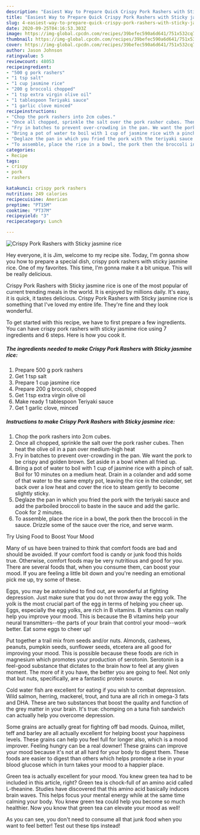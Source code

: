 ```yaml
---
description: "Easiest Way to Prepare Quick Crispy Pork Rashers with Sticky jasmine rice"
title: "Easiest Way to Prepare Quick Crispy Pork Rashers with Sticky jasmine rice"
slug: 4-easiest-way-to-prepare-quick-crispy-pork-rashers-with-sticky-jasmine-rice
date: 2020-09-25T04:16:53.303Z
image: https://img-global.cpcdn.com/recipes/39befec590a6d641/751x532cq70/crispy-pork-rashers-with-sticky-jasmine-rice-recipe-main-photo.jpg
thumbnail: https://img-global.cpcdn.com/recipes/39befec590a6d641/751x532cq70/crispy-pork-rashers-with-sticky-jasmine-rice-recipe-main-photo.jpg
cover: https://img-global.cpcdn.com/recipes/39befec590a6d641/751x532cq70/crispy-pork-rashers-with-sticky-jasmine-rice-recipe-main-photo.jpg
author: Jason Johnson
ratingvalue: 5
reviewcount: 48053
recipeingredient:
- "500 g pork rashers"
- "1 tsp salt"
- "1 cup jasmine rice"
- "200 g broccoli chopped"
- "1 tsp extra virgin olive oil"
- "1 tablespoon Teriyaki sauce"
- "1 garlic clove minced"
recipeinstructions:
- "Chop the pork rashers into 2cm cubes."
- "Once all chopped, sprinkle the salt over the pork rasher cubes. Then heat the olive oil in a pan over medium-high heat"
- "Fry in batches to prevent over-crowding in the pan. We want the pork to be crispy and golden brown. Set aside in a bowl when all fried up."
- "Bring a pot of water to boil with 1 cup of jasmine rice with a pinch of salt. Boil for 10 minutes on a medium heat. Drain in a colander and add some of that water to the same empty pot, leaving the rice in the colander, set back over a low heat and cover the rice to steam gently to become slightly sticky."
- "Deglaze the pan in which you fried the pork with the teriyaki sauce and add the parboiled broccoli to baste in the sauce and add the garlic. Cook for 2 minutes."
- "To assemble, place the rice in a bowl, the pork then the broccoli in the sauce. Drizzle some of the sauce over the rice, and serve warm."
categories:
- Recipe
tags:
- crispy
- pork
- rashers

katakunci: crispy pork rashers 
nutrition: 249 calories
recipecuisine: American
preptime: "PT15M"
cooktime: "PT37M"
recipeyield: "3"
recipecategory: Lunch

---
```



![Crispy Pork Rashers with Sticky jasmine rice](https://img-global.cpcdn.com/recipes/39befec590a6d641/751x532cq70/crispy-pork-rashers-with-sticky-jasmine-rice-recipe-main-photo.jpg)

Hey everyone, it is Jim, welcome to my recipe site. Today, I'm gonna show you how to prepare a special dish, crispy pork rashers with sticky jasmine rice. One of my favorites. This time, I'm gonna make it a bit unique. This will be really delicious.



Crispy Pork Rashers with Sticky jasmine rice is one of the most popular of current trending meals in the world. It is enjoyed by millions daily. It's easy, it is quick, it tastes delicious. Crispy Pork Rashers with Sticky jasmine rice is something that I've loved my entire life. They're fine and they look wonderful.


To get started with this recipe, we have to first prepare a few ingredients. You can have crispy pork rashers with sticky jasmine rice using 7 ingredients and 6 steps. Here is how you cook it.

<!--inarticleads1-->

##### The ingredients needed to make Crispy Pork Rashers with Sticky jasmine rice:

1. Prepare 500 g pork rashers
1. Get 1 tsp salt
1. Prepare 1 cup jasmine rice
1. Prepare 200 g broccoli, chopped
1. Get 1 tsp extra virgin olive oil
1. Make ready 1 tablespoon Teriyaki sauce
1. Get 1 garlic clove, minced




<!--inarticleads2-->

##### Instructions to make Crispy Pork Rashers with Sticky jasmine rice:

1. Chop the pork rashers into 2cm cubes.
1. Once all chopped, sprinkle the salt over the pork rasher cubes. Then heat the olive oil in a pan over medium-high heat
1. Fry in batches to prevent over-crowding in the pan. We want the pork to be crispy and golden brown. Set aside in a bowl when all fried up.
1. Bring a pot of water to boil with 1 cup of jasmine rice with a pinch of salt. Boil for 10 minutes on a medium heat. Drain in a colander and add some of that water to the same empty pot, leaving the rice in the colander, set back over a low heat and cover the rice to steam gently to become slightly sticky.
1. Deglaze the pan in which you fried the pork with the teriyaki sauce and add the parboiled broccoli to baste in the sauce and add the garlic. Cook for 2 minutes.
1. To assemble, place the rice in a bowl, the pork then the broccoli in the sauce. Drizzle some of the sauce over the rice, and serve warm.




Try Using Food to Boost Your Mood


Many of us have been trained to think that comfort foods are bad and should be avoided. If your comfort food is candy or junk food this holds true. Otherwise, comfort foods may be very nutritious and good for you. There are several foods that, when you consume them, can boost your mood. If you are feeling a little bit down and you're needing an emotional pick me up, try some of these.

Eggs, you may be astonished to find out, are wonderful at fighting depression. Just make sure that you do not throw away the egg yolk. The yolk is the most crucial part of the egg in terms of helping you cheer up. Eggs, especially the egg yolks, are rich in B vitamins. B vitamins can really help you improve your mood. This is because the B vitamins help your neural transmitters--the parts of your brain that control your mood--work better. Eat some eggs to cheer up!

Put together a trail mix from seeds and/or nuts. Almonds, cashews, peanuts, pumpkin seeds, sunflower seeds, etcetera are all good for improving your mood. This is possible because these foods are rich in magnesium which promotes your production of serotonin. Serotonin is a feel-good substance that dictates to the brain how to feel at any given moment. The more of it you have, the better you are going to feel. Not only that but nuts, specifically, are a fantastic protein source.

Cold water fish are excellent for eating if you wish to combat depression. Wild salmon, herring, mackerel, trout, and tuna are all rich in omega-3 fats and DHA. These are two substances that boost the quality and function of the grey matter in your brain. It's true: chomping on a tuna fish sandwich can actually help you overcome depression. 

Some grains are actually great for fighting off bad moods. Quinoa, millet, teff and barley are all actually excellent for helping boost your happiness levels. These grains can help you feel full for longer also, which is a mood improver. Feeling hungry can be a real downer! These grains can improve your mood because it's not at all hard for your body to digest them. These foods are easier to digest than others which helps promote a rise in your blood glucose which in turn takes your mood to a happier place.

Green tea is actually excellent for your mood. You knew green tea had to be included in this article, right? Green tea is chock-full of an amino acid called L-theanine. Studies have discovered that this amino acid basically induces brain waves. This helps focus your mental energy while at the same time calming your body. You knew green tea could help you become so much healthier. Now you know that green tea can elevate your mood as well!

As you can see, you don't need to consume all that junk food when you want to feel better! Test out  these tips  instead!

